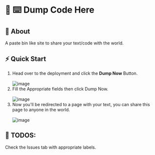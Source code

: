 # 🚮 ⌨️ Dump Code Here

## 🤔 About
A paste bin like site to share your text/code with the world.

## ⚡ Quick Start
1. Head over to the deployment and click the **Dump Now** Button.<br/><br/>
  ![image](https://user-images.githubusercontent.com/71770229/144787683-26596582-90a9-4da4-8277-ef1041592fe0.png)
2. Fill the Appropriate fields then click Dump Now.<br/><br/>
  ![image](https://user-images.githubusercontent.com/71770229/144788082-fb10ed15-ed3d-47fc-b529-ddda4e7d423f.png)
3. Now you'll be redirected to a page with your text, you can share this page to anyone in the world.<br/><br/>
  ![image](https://user-images.githubusercontent.com/71770229/144788334-80278306-5c21-4464-9c3c-5bfcba1db41f.png)

## 🐒 TODOS:
Check the Issues tab with appropriate labels.
